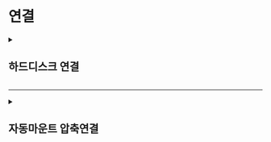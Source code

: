 # 연결

<details>
  <summary><h2>하드디스크 연결</h2></summary>

파일시스템 종류
---
> minix
```
  리눅스에서 가장 먼저 사용한 파일시스템
  파일이름은 최대 30문자이고, 파일 시스템 당 최대 64MB 지원하여
  기능이나 성능측면에서 다소 제한有
```

<br>

> ext
```
  리눅스 초기에 사용되던 파일 시스템
  상위 호환성이 없던 ext2의 구 버전
```

<br>

> ext2
```
  ext3 이전까지 대부분의 리눅스가 채택한 파일 시스템
  256 바이트 길이의 파일이름, 2GB 의 단일파일, 4TB의 디스크 사용 가능
  예상치 못한 정전 등의 사유로 시스템이 비정상적으로 종료 되었을 경우
    - 부팅이 e2fsck를 실행하여 파일 시스템의 일관성 검사 진행
    - 데이터가 많은 경우 검사 시간이 오래걸리고 그 동안 다른 작업 불가
```

<br>

> ext3
```
  커널 2.4부터 지원하는 파일 시스템
    - 레드햇 리눅스의 경우 7.2 버전부터 적용
  ext2 파일 시스템에 저널링 기능을 추가한 저널링 파일 시스템(Journaling file system)
  ext2 파일 시스템보다 데이터 신뢰성 강화 &  보다 빠른 속도로 작업 수행 가능
  16TB까지 인식 가능
  삭제 파일 복구가 용이하지 않는 등 개선해야 할 점有
```

<br>

> ext4(★)
```
  ext3의 문제점들을 개선하여 개발
  파일 시스템 점검 속도 향상, 파일 복구 용이, 파일시스템 1Exbibyte(EiB)까지 사용 가능
  단일 파일의 크기는 16TB 까지 지원
    - 그렇지만 16TB를 초과하는 볼륨은 권장되지 않아 CentOS 6에서는 16TB까지 지원
    - CentOS 7 에서는 50T 까지 지원
  커널 2.6.19 에 처음으로 ext4의 개발버전이 포함
  2008년 10월 11일에  ext의 안정버전이 커널 2.6.28 버전의 소스코드 저장소에 올려짐
  2008년 12월 25일에 ext4 파일 시스템을 포함하는 커널 2.6.28 버전이 발표
  페도라 9 버전부터 지원되었고 현재 많은 리눅스 시스템에서 이것을 사용
```

<br>

> xiafs
```
  파일 이름과 파일 시스템 크기의 한계 등 minix 파일 시스템을 수정한 파일시스템(새로운 특징 X)
  예전에 ext2 파일시스템과 함께 사용되었음
```

<br>

> ReiserFS/ReiserFS V3/Reiser4
```
  저널링 파일 시스템의 일종, 안정적인 파일 시스템
  ext2 파일 시스템을 대체할 만한 것으로 인정받아 SuSE 리눅스의 기본 파일 시스템으로 사용
  2006년 10월 12일 이후 SuSE리눅스부터는 ext3 파일 시스템이 사용
  이후 ReiserFS v3 가 발표되어 널리 사용되었고, Reiser4가 오픈소스 개발자들에 의해 개발이 지속
  메인라인 리눅스 커널에 포함되지 않아 현재 많은 리눅스 배포판에서 지원X
```

<br>

> XFS(★)
```
  실리콘 그래픽스(Silicon Graphics, Inc.)에 의해 1993년도에 개발이 시작되어 1994년에 제작된 64비트 고성능 저널링 파일 시스템
  IRIX 5.3 버전 이후로 이 운영체제의 기본 파일 시스템
  2000년 5월 GPL을 채택하였고 실리콘 그래픽스사의 스티브 로드에 의해 리눅스 커널로 포팅
  2001년 이후로 XFS를 채용한 리눅스 배포판들이 증가하여 현재는 거의 대부분의 리눅스 배포판에서 XFS 파일시스템이 사용
  CentOS 7 부터는 기본 파일시스템으로 XFS를 사용하며, 최대 500TB까지 지원
```

<br>

> FAT/ FAT32
```
MS-DOS 및 윈도우즈 운영체제에서 사용하는 파일 시스템이다.
FAT32는 32비트 버전으로 윈도우즈 95에 처음 도입되어 최근까지도 사용되고 있다.
```

<br>

> NTFS
```
윈도우즈 서버와 데스크톱(XP 이후버전)에 사용되는 파일 시스템이다. 
예전의 리눅스는 읽기 전용으로 지원되었지만, 현재는 읽기/쓰기 모두 가능하다. 
CentOS7은 NTFS를 지원하지 않아 제 3자가 배포한 fuse-ntfs-3g 패키지를 설치해야 사용할 수 있다.
```

<br>

--------------------------------------
msdos
--------------------------------------
리눅스에서 지원하는 것으로 FAT 파일시스템과 호환된다

--------------------------------------
umsdos
--------------------------------------
msdos 파일 시스템을 리눅스상에서 긴 파일 이름, 소유자, 접근권한, 링크와 장치 파일들을 지원하도록
확장한 파일 시스템이다. umsdos는 보통의 msdos 파일 시스템이 리눅스 파일 시스템처럼 사용되도록 하기 
때문에. 리눅스를 위해 파티션을 나눌 필요를 없앤다.

--------------------------------------
iso9660
--------------------------------------
CD-ROM 표준 파일 시스템이다. CD-ROM 표준에 좀 더 긴 파일 이름을 쓸 수 있도록 확장한 록 릿지(rock ridge)
및 iso9660의 전신인 하이시에라(High Sierra)를 지원한다.


--------------------------------------
nfs
--------------------------------------
독립되어 있는 각각의 컴퓨터들의 파일에 서로 쉽게 접근하기 위해 파일 시스템을 상호 공유 할 수 있도록 하는
네트워크 파일 시스템(Network File System) 이다

--------------------------------------
hpfs
--------------------------------------
OS/2 파일 시스템이다. 이용가능한 문서가 부족하여 읽기 가능만(Read-only) 제공한다

--------------------------------------
sysv
--------------------------------------
System V/386, System V/386 파생 시스템, Xenix 및 Coherent의 파일 시스템이다.

<br>

</details>

---

<details>
  <summary><h2>자동마운트 압축연결</h2></summary>
  
</details>
